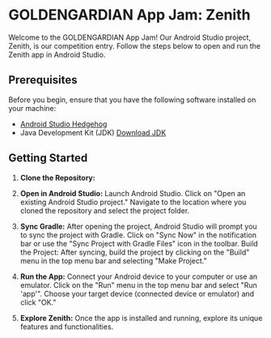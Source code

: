 # GOLDENGARDIAN App Jam: Zenith

Welcome to the GOLDENGARDIAN App Jam! Our Android Studio project, Zenith, is our competition entry. Follow the steps below to open and run the Zenith app in Android Studio.

## Prerequisites

Before you begin, ensure that you have the following software installed on your machine:

- [Android Studio Hedgehog](https://developer.android.com/studiohttps) 
- Java Development Kit (JDK) [Download JDK](https://www.oracle.com/java/technologies/javase-downloads.html)

## Getting Started

1. **Clone the Repository:**
   
2. **Open in Android Studio:**
      Launch Android Studio.
      Click on "Open an existing Android Studio project."
      Navigate to the location where you cloned the repository and select the project folder.
3. **Sync Gradle:**
      After opening the project, Android Studio will prompt you to sync the project with Gradle.
      Click on "Sync Now" in the notification bar or use the "Sync Project with Gradle Files" icon in the toolbar.
      Build the Project:
      After syncing, build the project by clicking on the "Build" menu in the top menu bar and selecting "Make Project."
4. **Run the App:**
      Connect your Android device to your computer or use an emulator.
      Click on the "Run" menu in the top menu bar and select "Run 'app'".
      Choose your target device (connected device or emulator) and click "OK."

5. **Explore Zenith:**
      Once the app is installed and running, explore its unique features and functionalities.
